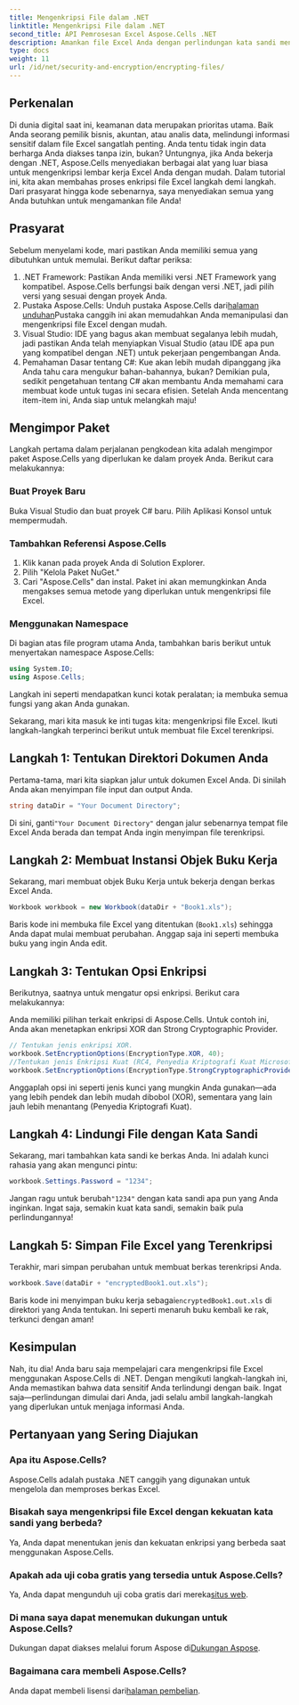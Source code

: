 ```yaml
---
title: Mengenkripsi File dalam .NET
linktitle: Mengenkripsi File dalam .NET
second_title: API Pemrosesan Excel Aspose.Cells .NET
description: Amankan file Excel Anda dengan perlindungan kata sandi menggunakan Aspose.Cells untuk .NET. Panduan ini memandu Anda melalui enkripsi langkah demi langkah.
type: docs
weight: 11
url: /id/net/security-and-encryption/encrypting-files/
---
```

## Perkenalan
Di dunia digital saat ini, keamanan data merupakan prioritas utama. Baik Anda seorang pemilik bisnis, akuntan, atau analis data, melindungi informasi sensitif dalam file Excel sangatlah penting. Anda tentu tidak ingin data berharga Anda diakses tanpa izin, bukan? Untungnya, jika Anda bekerja dengan .NET, Aspose.Cells menyediakan berbagai alat yang luar biasa untuk mengenkripsi lembar kerja Excel Anda dengan mudah. Dalam tutorial ini, kita akan membahas proses enkripsi file Excel langkah demi langkah. Dari prasyarat hingga kode sebenarnya, saya menyediakan semua yang Anda butuhkan untuk mengamankan file Anda!
## Prasyarat
Sebelum menyelami kode, mari pastikan Anda memiliki semua yang dibutuhkan untuk memulai. Berikut daftar periksa:
1. .NET Framework: Pastikan Anda memiliki versi .NET Framework yang kompatibel. Aspose.Cells berfungsi baik dengan versi .NET, jadi pilih versi yang sesuai dengan proyek Anda.
2.  Pustaka Aspose.Cells: Unduh pustaka Aspose.Cells dari[halaman unduhan](https://releases.aspose.com/cells/net/)Pustaka canggih ini akan memudahkan Anda memanipulasi dan mengenkripsi file Excel dengan mudah.
3. Visual Studio: IDE yang bagus akan membuat segalanya lebih mudah, jadi pastikan Anda telah menyiapkan Visual Studio (atau IDE apa pun yang kompatibel dengan .NET) untuk pekerjaan pengembangan Anda.
4. Pemahaman Dasar tentang C#: Kue akan lebih mudah dipanggang jika Anda tahu cara mengukur bahan-bahannya, bukan? Demikian pula, sedikit pengetahuan tentang C# akan membantu Anda memahami cara membuat kode untuk tugas ini secara efisien.
Setelah Anda mencentang item-item ini, Anda siap untuk melangkah maju!
## Mengimpor Paket
Langkah pertama dalam perjalanan pengkodean kita adalah mengimpor paket Aspose.Cells yang diperlukan ke dalam proyek Anda. Berikut cara melakukannya:
### Buat Proyek Baru
Buka Visual Studio dan buat proyek C# baru. Pilih Aplikasi Konsol untuk mempermudah.
### Tambahkan Referensi Aspose.Cells
1. Klik kanan pada proyek Anda di Solution Explorer.
2. Pilih "Kelola Paket NuGet."
3. Cari "Aspose.Cells" dan instal.
Paket ini akan memungkinkan Anda mengakses semua metode yang diperlukan untuk mengenkripsi file Excel.
### Menggunakan Namespace
Di bagian atas file program utama Anda, tambahkan baris berikut untuk menyertakan namespace Aspose.Cells:
```csharp
using System.IO;
using Aspose.Cells;
```
Langkah ini seperti mendapatkan kunci kotak peralatan; ia membuka semua fungsi yang akan Anda gunakan.

Sekarang, mari kita masuk ke inti tugas kita: mengenkripsi file Excel. Ikuti langkah-langkah terperinci berikut untuk membuat file Excel terenkripsi.
## Langkah 1: Tentukan Direktori Dokumen Anda
Pertama-tama, mari kita siapkan jalur untuk dokumen Excel Anda. Di sinilah Anda akan menyimpan file input dan output Anda.
```csharp
string dataDir = "Your Document Directory";
```
 Di sini, ganti`"Your Document Directory"` dengan jalur sebenarnya tempat file Excel Anda berada dan tempat Anda ingin menyimpan file terenkripsi.
## Langkah 2: Membuat Instansi Objek Buku Kerja
Sekarang, mari membuat objek Buku Kerja untuk bekerja dengan berkas Excel Anda.
```csharp
Workbook workbook = new Workbook(dataDir + "Book1.xls");
```
Baris kode ini membuka file Excel yang ditentukan (`Book1.xls`) sehingga Anda dapat mulai membuat perubahan. Anggap saja ini seperti membuka buku yang ingin Anda edit.
## Langkah 3: Tentukan Opsi Enkripsi
Berikutnya, saatnya untuk mengatur opsi enkripsi. Berikut cara melakukannya:

Anda memiliki pilihan terkait enkripsi di Aspose.Cells. Untuk contoh ini, Anda akan menetapkan enkripsi XOR dan Strong Cryptographic Provider. 
```csharp
// Tentukan jenis enkripsi XOR.
workbook.SetEncryptionOptions(EncryptionType.XOR, 40);
//Tentukan jenis Enkripsi Kuat (RC4, Penyedia Kriptografi Kuat Microsoft).
workbook.SetEncryptionOptions(EncryptionType.StrongCryptographicProvider, 128);
```
Anggaplah opsi ini seperti jenis kunci yang mungkin Anda gunakan—ada yang lebih pendek dan lebih mudah dibobol (XOR), sementara yang lain jauh lebih menantang (Penyedia Kriptografi Kuat).
## Langkah 4: Lindungi File dengan Kata Sandi
Sekarang, mari tambahkan kata sandi ke berkas Anda. Ini adalah kunci rahasia yang akan mengunci pintu:
```csharp
workbook.Settings.Password = "1234";
```
 Jangan ragu untuk berubah`"1234"` dengan kata sandi apa pun yang Anda inginkan. Ingat saja, semakin kuat kata sandi, semakin baik pula perlindungannya!
## Langkah 5: Simpan File Excel yang Terenkripsi
Terakhir, mari simpan perubahan untuk membuat berkas terenkripsi Anda.
```csharp
workbook.Save(dataDir + "encryptedBook1.out.xls");
```
 Baris kode ini menyimpan buku kerja sebagai`encryptedBook1.out.xls` di direktori yang Anda tentukan. Ini seperti menaruh buku kembali ke rak, terkunci dengan aman!
## Kesimpulan
Nah, itu dia! Anda baru saja mempelajari cara mengenkripsi file Excel menggunakan Aspose.Cells di .NET. Dengan mengikuti langkah-langkah ini, Anda memastikan bahwa data sensitif Anda terlindungi dengan baik. Ingat saja—perlindungan dimulai dari Anda, jadi selalu ambil langkah-langkah yang diperlukan untuk menjaga informasi Anda. 
## Pertanyaan yang Sering Diajukan
### Apa itu Aspose.Cells?
Aspose.Cells adalah pustaka .NET canggih yang digunakan untuk mengelola dan memproses berkas Excel.
### Bisakah saya mengenkripsi file Excel dengan kekuatan kata sandi yang berbeda?
Ya, Anda dapat menentukan jenis dan kekuatan enkripsi yang berbeda saat menggunakan Aspose.Cells.
### Apakah ada uji coba gratis yang tersedia untuk Aspose.Cells?
 Ya, Anda dapat mengunduh uji coba gratis dari mereka[situs web](https://releases.aspose.com/).
### Di mana saya dapat menemukan dukungan untuk Aspose.Cells?
 Dukungan dapat diakses melalui forum Aspose di[Dukungan Aspose](https://forum.aspose.com/c/cells/9).
### Bagaimana cara membeli Aspose.Cells?
 Anda dapat membeli lisensi dari[halaman pembelian](https://purchase.aspose.com/buy).